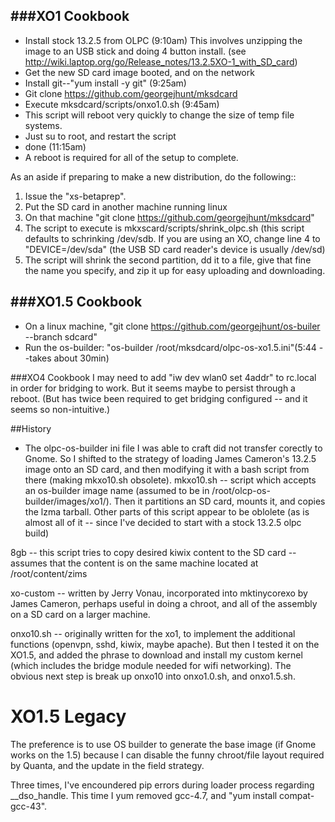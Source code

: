 ###XO1 Cookbook
------------
* Install stock 13.2.5 from OLPC (9:10am) This involves unzipping the image to an USB stick and doing 4 button install. (see http://wiki.laptop.org/go/Release_notes/13.2.5XO-1_with_SD_card)
* Get the new SD card image booted, and on the network 
* Install git--"yum install -y git" (9:25am)
* Git clone https://github.com/georgejhunt/mksdcard
* Execute mksdcard/scripts/onxo1.0.sh (9:45am) 
* This script will reboot very quickly to change the size of temp file systems.
* Just su to root, and restart the script 
* done (11:15am)
* A reboot is required for all of the setup to complete.

As an aside if preparing to make a new distribution, do the following::

1. Issue the "xs-betaprep".
2. Put the SD card in another machine running linux
3. On that machine "git clone https://github.com/georgejhunt/mksdcard"
4. The script to execute is mkxscard/scripts/shrink_olpc.sh (this script defaults to schrinking /dev/sdb. If you are using an XO, change line 4 to "DEVICE=/dev/sda" (the USB SD card reader's device is usually /dev/sd<something>)
5. The script will shrink the second partition, dd it to a file, give that fine the name you specify, and zip it up for easy uploading and downloading.

###XO1.5 Cookbook
--------------
* On a linux machine, "git clone https://github.com/georgejhunt/os-builer --branch sdcard"
* Run the os-builder: "os-builder /root/mksdcard/olpc-os-xo1.5.ini"(5:44 --takes about 30min)

###XO4 Cookbook
I may need to add "iw dev wlan0 set 4addr" to rc.local in order for bridging to work.  But it seems maybe to persist through a reboot. (But has twice been required to get bridging configured -- and it seems so non-intuitive.)

##History
* The olpc-os-builder ini file I was able to craft did not transfer corectly to Gnome. So I shifted to the strategy of loading James Cameron's 13.2.5 image onto an SD card, and then modifying it with a bash script from there (making mkxo10.sh obsolete).
mkxo10.sh -- script which accepts an os-builder image name (assumed to be in /root/olcp-os-builder/images/xo1/). Then it partitions an SD card, mounts it, and copies the lzma tarball. Other parts of this script appear to be oblolete (as is almost all of it -- since I've decided to start with a stock 13.2.5 olpc build)

8gb -- this script tries to copy desired kiwix content to the SD card -- assumes that the content is on the same machine located at /root/content/zims

xo-custom -- written by Jerry Vonau, incorporated into mktinycorexo by James Cameron, perhaps useful in doing a chroot, and all of the assembly on a SD card on a larger machine.

onxo10.sh -- originally written for the xo1, to implement the additional functions (openvpn, sshd, kiwix, maybe apache). But then I tested it on the XO1.5, and added the phrase to download and install my custom kernel (which includes the bridge module needed for wifi networking). The obvious next step is break up onxo10 into onxo1.0.sh, and onxo1.5.sh.

XO1.5 Legacy
============
The preference is to use OS builder to generate the base image (if Gnome works on the 1.5) because I can disable the funny chroot/file layout required by Quanta, and the update in the field strategy.

Three times, I've encoundered pip errors during loader process regarding __dso_handle. This time I yum removed gcc-4.7, and "yum install compat-gcc-43".
